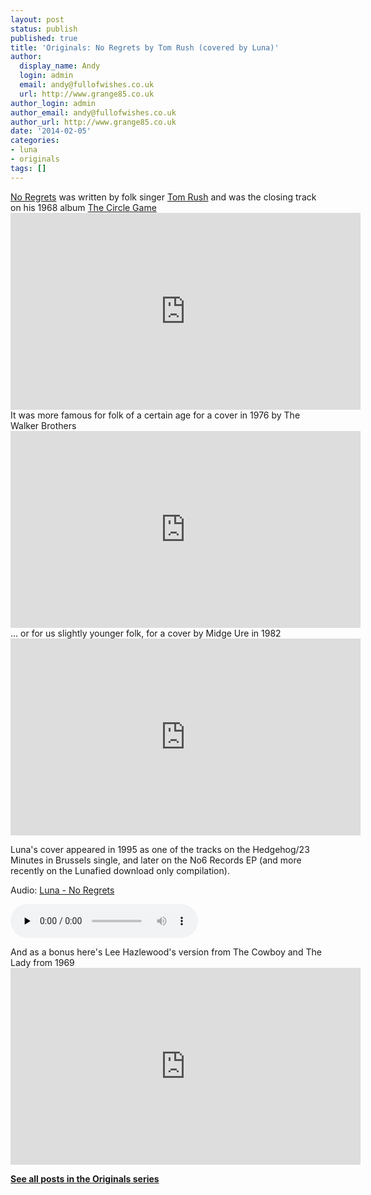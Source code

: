 ```yaml
---
layout: post
status: publish
published: true
title: 'Originals: No Regrets by Tom Rush (covered by Luna)'
author:
  display_name: Andy
  login: admin
  email: andy@fullofwishes.co.uk
  url: http://www.grange85.co.uk
author_login: admin
author_email: andy@fullofwishes.co.uk
author_url: http://www.grange85.co.uk
date: '2014-02-05'
categories:
- luna
- originals
tags: []
---
```

<p><a href="http://en.wikipedia.org/wiki/No_Regrets_(Tom_Rush_song)">No Regrets</a> was written by folk singer <a href="http://en.wikipedia.org/wiki/Tom_Rush">Tom Rush</a> and was the closing track on his 1968 album <a href="http://en.wikipedia.org/wiki/The_Circle_Game">The Circle Game</a><br />
<iframe width="560" height="315" src="https://www.youtube.com/embed/MXJjsx3twzo<br />" frameborder="0" allowfullscreen></iframe>
It was more famous for folk of a certain age for a cover in 1976 by The Walker Brothers<br />
<iframe width="560" height="315" src="https://www.youtube.com/embed/C7PuSl7AbUo<br />" frameborder="0" allowfullscreen></iframe>
... or for us slightly younger folk, for a cover by Midge Ure in 1982<br />
<iframe width="560" height="315" src="https://www.youtube.com/embed/gZME5Q11wig" frameborder="0" allowfullscreen></iframe>
<p>Luna's cover appeared in 1995 as one of the tracks on the Hedgehog/23 Minutes in Brussels single, and later on the No6 Records EP (and more recently on the Lunafied download only compilation).</p>

<div class="well"><p class="audio">Audio: <a href="https://media.fullofwishes.co.uk/02-luna/audio/03-luna-no-regrets.mp3">Luna - No Regrets</a></p><audio controls="controls" preload="none" src="https://media.fullofwishes.co.uk/02-luna/audio/03-luna-no-regrets.mp3"></audio></div>

<p>And as a bonus here's Lee Hazlewood's version from The Cowboy and The Lady from 1969<br />
<iframe width="560" height="315" src="https://www.youtube.com/embed/TBECRP4p8FI" frameborder="0" allowfullscreen></iframe>
<p><strong><a href="/category/originals/" title="List: Originals">See all posts in the Originals series</a></strong></p>
